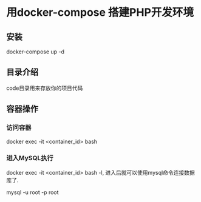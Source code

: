 # 用docker-compose 搭建PHP开发环境

## 安装

docker-compose up -d

## 目录介绍

code目录用来存放你的项目代码


## 容器操作

### 访问容器
docker exec -it <container_id> bash

### 进入MySQL执行
docker exec -it <container_id> bash -l, 进入后就可以使用mysql命令连接数据库了.

mysql -u root -p root